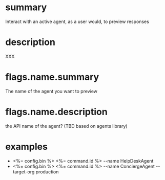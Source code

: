 # summary

Interact with an active agent, as a user would, to preview responses

# description

XXX

# flags.name.summary

The name of the agent you want to preview

# flags.name.description

the API name of the agent? (TBD based on agents library)

# examples

- <%= config.bin %> <%= command.id %> --name HelpDeskAgent
- <%= config.bin %> <%= command.id %> --name ConciergeAgent --target-org production
